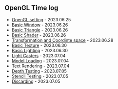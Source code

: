 ## OpenGL Time log

* [OpenGL setting](https://github.com/wani-ham/Today-I-Learned/blob/main/OpenGL/opengl_setting.md) - 2023.06.25
* [Basic Window](https://github.com/wani-ham/Today-I-Learned/blob/main/OpenGL/basic_window.md) - 2023.06.26
* [Basic Triangle](https://github.com/wani-ham/Today-I-Learned/blob/main/OpenGL/basic_triangle.md) - 2023.06.26
* [Basic Shader](https://github.com/wani-ham/Today-I-Learned/blob/main/OpenGL/basic_shader.md) - 2023.06.26
* [Transformation and Coordinte space](https://github.com/wani-ham/Today-I-Learned/blob/main/OpenGL/transformation_co-system.md) - 2023.06.28
* [Basic Texture](https://github.com/wani-ham/Today-I-Learned/blob/main/OpenGL/basic_camera.md) - 2023.06.30
* [Basic Lighting](https://github.com/wani-ham/Today-I-Learned/blob/main/OpenGL/basic_lighting.md) - 2023.06.30
* [Light Casters](https://github.com/wani-ham/Today-I-Learned/blob/main/OpenGL/light-casters.md) - 2023.07.04
* [Model Loading](https://github.com/wani-ham/Today-I-Learned/blob/main/OpenGL/model_loading.md) - 2023.07.04
* [Text Rendering](https://github.com/wani-ham/Today-I-Learned/blob/main/OpenGL/text_rendering.md) - 2023.07.04
* [Depth Testing](https://github.com/wani-ham/Today-I-Learned/blob/main/OpenGL/depth_testing.md) - 2023.07.05
* [Stencil Testing](https://github.com/wani-ham/Today-I-Learned/blob/main/OpenGL/stencil_testing.md) - 2023.07.05
* [Discarding]() - 2023.07.05
